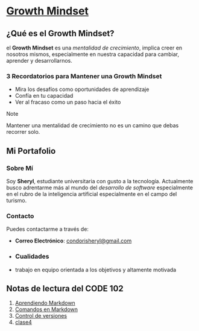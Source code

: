 # [Growth Mindset](https://www.iebschool.com/blog/que-es-growth-mindset-rrhh-2-0/)
## ¿Qué es el Growth Mindset?
el **Growth Mindset** es una _mentalidad de crecimiento_, implica creer en nosotros mismos, especialmente en nuestra capacidad para cambiar, aprender y desarrollarnos.
### 3 Recordatorios para Mantener una Growth Mindset

- Mira los desafíos como oportunidades de aprendizaje
- Confía en tu capacidad
- Ver al fracaso como un paso hacia el éxito
>[!NOTE]
>
>Mantener una mentalidad de crecimiento no es un camino que debas recorrer solo.

## Mi Portafolio

### Sobre Mí
Soy **Sheryl**, estudiante universitaria con gusto a la tecnología. Actualmente busco adrentarme más al mundo del _desarrollo de software_ especialmente en el rubro de la inteligencia artificial especialmente en el campo del turismo.
### Contacto
Puedes contactarme a través de:
- **Correo Electrónico**: condorisheryl@gmail.com
- ### Cualidades
- trabajo en equipo orientada a los objetivos y altamente motivada

## Notas de lectura del CODE 102
1. [Aprendiendo Markdown](/102/Markdown.md)
2. [Comandos en Markdown](/102/read02.md)
3. [Control de versiones](/102/read03.md)
4. [clase4](/102/read04.md)



